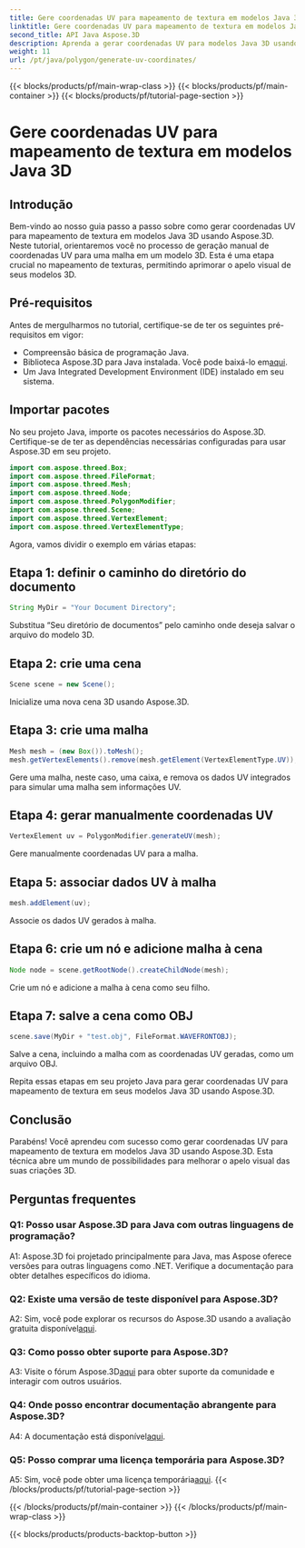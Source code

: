 ```yaml
---
title: Gere coordenadas UV para mapeamento de textura em modelos Java 3D
linktitle: Gere coordenadas UV para mapeamento de textura em modelos Java 3D
second_title: API Java Aspose.3D
description: Aprenda a gerar coordenadas UV para modelos Java 3D usando Aspose.3D. Aprimore o mapeamento de texturas em seus projetos com este guia passo a passo.
weight: 11
url: /pt/java/polygon/generate-uv-coordinates/
---
```


{{< blocks/products/pf/main-wrap-class >}}
{{< blocks/products/pf/main-container >}}
{{< blocks/products/pf/tutorial-page-section >}}

# Gere coordenadas UV para mapeamento de textura em modelos Java 3D

## Introdução

Bem-vindo ao nosso guia passo a passo sobre como gerar coordenadas UV para mapeamento de textura em modelos Java 3D usando Aspose.3D. Neste tutorial, orientaremos você no processo de geração manual de coordenadas UV para uma malha em um modelo 3D. Esta é uma etapa crucial no mapeamento de texturas, permitindo aprimorar o apelo visual de seus modelos 3D.

## Pré-requisitos

Antes de mergulharmos no tutorial, certifique-se de ter os seguintes pré-requisitos em vigor:

- Compreensão básica de programação Java.
-  Biblioteca Aspose.3D para Java instalada. Você pode baixá-lo em[aqui](https://releases.aspose.com/3d/java/).
- Um Java Integrated Development Environment (IDE) instalado em seu sistema.

## Importar pacotes

No seu projeto Java, importe os pacotes necessários do Aspose.3D. Certifique-se de ter as dependências necessárias configuradas para usar Aspose.3D em seu projeto.

```java
import com.aspose.threed.Box;
import com.aspose.threed.FileFormat;
import com.aspose.threed.Mesh;
import com.aspose.threed.Node;
import com.aspose.threed.PolygonModifier;
import com.aspose.threed.Scene;
import com.aspose.threed.VertexElement;
import com.aspose.threed.VertexElementType;
```

Agora, vamos dividir o exemplo em várias etapas:

## Etapa 1: definir o caminho do diretório do documento

```java
String MyDir = "Your Document Directory";
```

Substitua “Seu diretório de documentos” pelo caminho onde deseja salvar o arquivo do modelo 3D.

## Etapa 2: crie uma cena

```java
Scene scene = new Scene();
```

Inicialize uma nova cena 3D usando Aspose.3D.

## Etapa 3: crie uma malha

```java
Mesh mesh = (new Box()).toMesh();
mesh.getVertexElements().remove(mesh.getElement(VertexElementType.UV));
```

Gere uma malha, neste caso, uma caixa, e remova os dados UV integrados para simular uma malha sem informações UV.

## Etapa 4: gerar manualmente coordenadas UV

```java
VertexElement uv = PolygonModifier.generateUV(mesh);
```

Gere manualmente coordenadas UV para a malha.

## Etapa 5: associar dados UV à malha

```java
mesh.addElement(uv);
```

Associe os dados UV gerados à malha.

## Etapa 6: crie um nó e adicione malha à cena

```java
Node node = scene.getRootNode().createChildNode(mesh);
```

Crie um nó e adicione a malha à cena como seu filho.

## Etapa 7: salve a cena como OBJ

```java
scene.save(MyDir + "test.obj", FileFormat.WAVEFRONTOBJ);
```

Salve a cena, incluindo a malha com as coordenadas UV geradas, como um arquivo OBJ.

Repita essas etapas em seu projeto Java para gerar coordenadas UV para mapeamento de textura em seus modelos Java 3D usando Aspose.3D.

## Conclusão

Parabéns! Você aprendeu com sucesso como gerar coordenadas UV para mapeamento de textura em modelos Java 3D usando Aspose.3D. Esta técnica abre um mundo de possibilidades para melhorar o apelo visual das suas criações 3D.

## Perguntas frequentes

### Q1: Posso usar Aspose.3D para Java com outras linguagens de programação?

A1: Aspose.3D foi projetado principalmente para Java, mas Aspose oferece versões para outras linguagens como .NET. Verifique a documentação para obter detalhes específicos do idioma.

### Q2: Existe uma versão de teste disponível para Aspose.3D?

 A2: Sim, você pode explorar os recursos do Aspose.3D usando a avaliação gratuita disponível[aqui](https://releases.aspose.com/).

### Q3: Como posso obter suporte para Aspose.3D?

 A3: Visite o fórum Aspose.3D[aqui](https://forum.aspose.com/c/3d/18) para obter suporte da comunidade e interagir com outros usuários.

### Q4: Onde posso encontrar documentação abrangente para Aspose.3D?

 A4: A documentação está disponível[aqui](https://reference.aspose.com/3d/java/).

### Q5: Posso comprar uma licença temporária para Aspose.3D?

 A5: Sim, você pode obter uma licença temporária[aqui](https://purchase.aspose.com/temporary-license/).
{{< /blocks/products/pf/tutorial-page-section >}}

{{< /blocks/products/pf/main-container >}}
{{< /blocks/products/pf/main-wrap-class >}}

{{< blocks/products/products-backtop-button >}}
